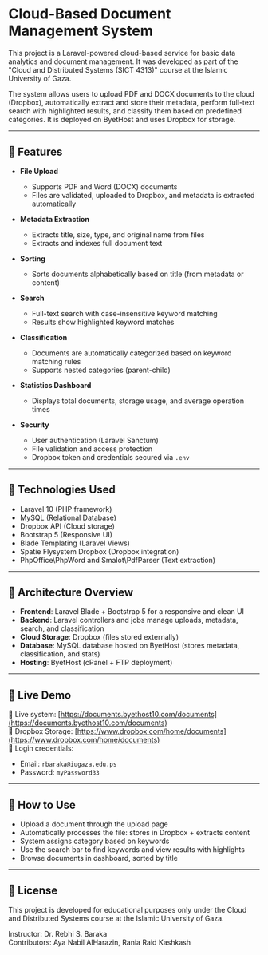 
# Cloud-Based Document Management System

This project is a Laravel-powered cloud-based service for basic data analytics and document management. It was developed as part of the "Cloud and Distributed Systems (SICT 4313)" course at the Islamic University of Gaza.

The system allows users to upload PDF and DOCX documents to the cloud (Dropbox), automatically extract and store their metadata, perform full-text search with highlighted results, and classify them based on predefined categories. It is deployed on ByetHost and uses Dropbox for storage.

---

## 📌 Features

- **File Upload**
  - Supports PDF and Word (DOCX) documents
  - Files are validated, uploaded to Dropbox, and metadata is extracted automatically

- **Metadata Extraction**
  - Extracts title, size, type, and original name from files
  - Extracts and indexes full document text

- **Sorting**
  - Sorts documents alphabetically based on title (from metadata or content)

- **Search**
  - Full-text search with case-insensitive keyword matching
  - Results show highlighted keyword matches

- **Classification**
  - Documents are automatically categorized based on keyword matching rules
  - Supports nested categories (parent-child)

- **Statistics Dashboard**
  - Displays total documents, storage usage, and average operation times

- **Security**
  - User authentication (Laravel Sanctum)
  - File validation and access protection
  - Dropbox token and credentials secured via `.env`

---

## 🧰 Technologies Used

- Laravel 10 (PHP framework)
- MySQL (Relational Database)
- Dropbox API (Cloud storage)
- Bootstrap 5 (Responsive UI)
- Blade Templating (Laravel Views)
- Spatie Flysystem Dropbox (Dropbox integration)
- PhpOffice\PhpWord and Smalot\PdfParser (Text extraction)

---

## 📂 Architecture Overview

- **Frontend**: Laravel Blade + Bootstrap 5 for a responsive and clean UI
- **Backend**: Laravel controllers and jobs manage uploads, metadata, search, and classification
- **Cloud Storage**: Dropbox (files stored externally)
- **Database**: MySQL database hosted on ByetHost (stores metadata, classification, and stats)
- **Hosting**: ByetHost (cPanel + FTP deployment)

---

## 🚀 Live Demo

🔗 Live system: [https://documents.byethost10.com/documents](https://documents.byethost10.com/documents)  
🔗 Dropbox Storage: [https://www.dropbox.com/home/documents](https://www.dropbox.com/home/documents)  
🔐 Login credentials:  
- Email: `rbaraka@iugaza.edu.ps`  
- Password: `myPassword33`

---

## 🧪 How to Use

- Upload a document through the upload page
- Automatically processes the file: stores in Dropbox + extracts content
- System assigns category based on keywords
- Use the search bar to find keywords and view results with highlights
- Browse documents in dashboard, sorted by title

---

## 📜 License

This project is developed for educational purposes only under the Cloud and Distributed Systems course at the Islamic University of Gaza.

Instructor: Dr. Rebhi S. Baraka  
Contributors: Aya Nabil AlHarazin, Rania Raid Kashkash
